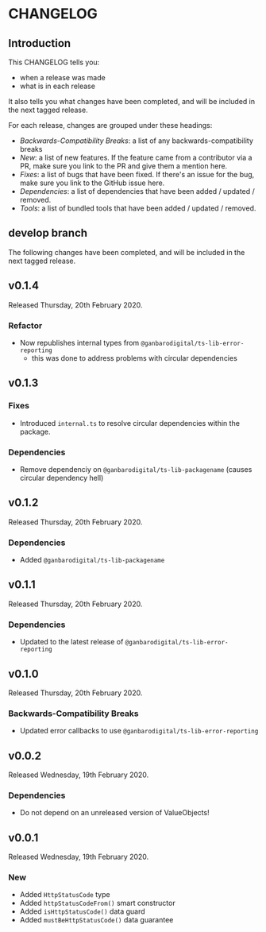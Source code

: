 # CHANGELOG

## Introduction

This CHANGELOG tells you:

* when a release was made
* what is in each release

It also tells you what changes have been completed, and will be included in the next tagged release.

For each release, changes are grouped under these headings:

* _Backwards-Compatibility Breaks_: a list of any backwards-compatibility breaks
* _New_: a list of new features. If the feature came from a contributor via a PR, make sure you link to the PR and give them a mention here.
* _Fixes_: a list of bugs that have been fixed. If there's an issue for the bug, make sure you link to the GitHub issue here.
* _Dependencies_: a list of dependencies that have been added / updated / removed.
* _Tools_: a list of bundled tools that have been added / updated / removed.

## develop branch

The following changes have been completed, and will be included in the next tagged release.

## v0.1.4

Released Thursday, 20th February 2020.

### Refactor

* Now republishes internal types from `@ganbarodigital/ts-lib-error-reporting`
  - this was done to address problems with circular dependencies

## v0.1.3

### Fixes

* Introduced `internal.ts` to resolve circular dependencies within the package.

### Dependencies

* Remove dependenciy on `@ganbarodigital/ts-lib-packagename` (causes circular dependency hell)

## v0.1.2

Released Thursday, 20th February 2020.

### Dependencies

* Added `@ganbarodigital/ts-lib-packagename`

## v0.1.1

Released Thursday, 20th February 2020.

### Dependencies

* Updated to the latest release of `@ganbarodigital/ts-lib-error-reporting`

## v0.1.0

Released Thursday, 20th February 2020.

### Backwards-Compatibility Breaks

* Updated error callbacks to use `@ganbarodigital/ts-lib-error-reporting`

## v0.0.2

Released Wednesday, 19th February 2020.

### Dependencies

* Do not depend on an unreleased version of ValueObjects!

## v0.0.1

Released Wednesday, 19th February 2020.

### New

* Added `HttpStatusCode` type
* Added `httpStatusCodeFrom()` smart constructor
* Added `isHttpStatusCode()` data guard
* Added `mustBeHttpStatusCode()` data guarantee
